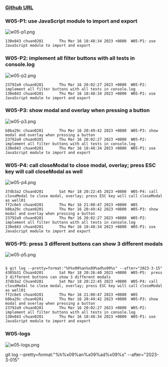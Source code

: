 ### [Github URL](https://github.com/Chuan0201/1112-1N-js-demo-211410302.git)

### W05-P1: use JavaScript module to import and export

![w05-p1.png](https://yklkxuvilcamlqqnhytw.supabase.co/storage/v1/object/public/thu211410302/w05/w05-p1%20.png?t=2023-03-16T11%3A14%3A45.519Z)

```
130e843 chuan0201       Thu Mar 16 18:48:34 2023 +0800  W05-P1: use JavaScript module to import and export

```

### W05-P2: implement all filter buttons with all tests in console.log

![w05-p2.png](https://yklkxuvilcamlqqnhytw.supabase.co/storage/v1/object/public/thu211410302/w05/w05-p2.png?t=2023-03-16T12%3A01%3A56.250Z)

```
23792a9 chuan0201       Thu Mar 16 20:02:27 2023 +0800  W05-P2: implement all filter buttons with all tests in console.log
130e843 chuan0201       Thu Mar 16 18:48:34 2023 +0800  W05-P1: use JavaScript module to import and export

```

### W05-P3: show modal and overlay when pressing a button 

![w05-p3.png](https://yklkxuvilcamlqqnhytw.supabase.co/storage/v1/object/public/thu211410302/w05/w05-p3.png?t=2023-03-16T12%3A43%3A01.235Z)

```
b8ba29c chuan0201       Thu Mar 16 20:49:42 2023 +0800  W05-P3: show modal and overlay when pressing a button
23792a9 chuan0201       Thu Mar 16 20:02:27 2023 +0800  W05-P2: implement all filter buttons with all tests in console.log
130e843 chuan0201       Thu Mar 16 18:48:34 2023 +0800  W05-P1: use JavaScript module to import and export

```
### W05-P4: call closeModal to close modal, overlay; press ESC key will call closeModal as well
 
![w05-p4.png](https://yklkxuvilcamlqqnhytw.supabase.co/storage/v1/object/public/thu211410302/w05/w05-p4.PNG?t=2023-03-18T12%3A21%3A29.304Z)
```
37db3a2 Chuan0201       Sat Mar 18 20:22:45 2023 +0800  W05-P4: call closeModal to close modal, overlay; press ESC key will call closeModal as well01
ff2c6e5 chuan0201       Thu Mar 16 21:00:47 2023 +0800  W05
b8ba29c chuan0201       Thu Mar 16 20:49:42 2023 +0800  W05-P3: show modal and overlay when pressing a button
23792a9 chuan0201       Thu Mar 16 20:02:27 2023 +0800  W05-P2: implement all filter buttons with all tests in console.log
130e843 chuan0201       Thu Mar 16 18:48:34 2023 +0800  W05-P1: use JavaScript module to import and export

```

### W05-P5:  press 3 different buttons can show 3 different modals
 
![w05-p5.png](https://yklkxuvilcamlqqnhytw.supabase.co/storage/v1/object/public/thu211410302/w05/w05-p5.png?t=2023-03-18T12%3A24%3A13.533Z)

```

$ git log --pretty=format:"%h%x09%an%x09%ad%x09%s" --after="2023-3-15"
4305b31 Chuan0201       Sat Mar 18 20:26:40 2023 +0800  W05-P5:  press 3 different buttons can show 3 different modals
37db3a2 Chuan0201       Sat Mar 18 20:22:45 2023 +0800  W05-P4: call closeModal to close modal, overlay; press ESC key will call closeModal as well01
ff2c6e5 chuan0201       Thu Mar 16 21:00:47 2023 +0800  W05
b8ba29c chuan0201       Thu Mar 16 20:49:42 2023 +0800  W05-P3: show modal and overlay when pressing a button
23792a9 chuan0201       Thu Mar 16 20:02:27 2023 +0800  W05-P2: implement all filter buttons with all tests in console.log
130e843 chuan0201       Thu Mar 16 18:48:34 2023 +0800  W05-P1: use JavaScript module to import and export

```

### W05-logs
 
![w05-logs.png](https://yklkxuvilcamlqqnhytw.supabase.co/storage/v1/object/public/thu211410302/w05/w05-log.PNG?t=2023-03-18T12%3A29%3A03.322Z)



git log --pretty=format:"%h%x09%an%x09%ad%x09%s" --after="2023-3-015"
